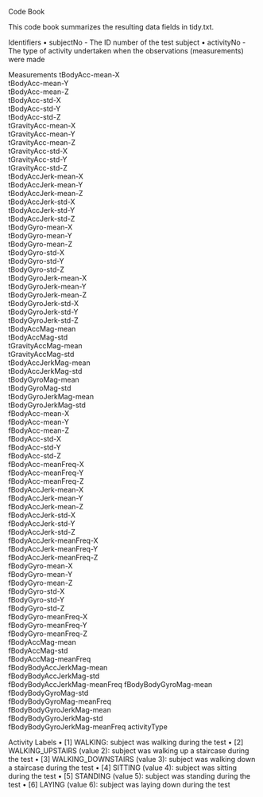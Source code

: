 
Code Book

This code book summarizes the resulting data fields in tidy.txt.

Identifiers
•	subjectNo - The ID number of the test subject
•	activityNo - The type of activity undertaken when the observations (measurements) were made

Measurements
tBodyAcc-mean-X              
tBodyAcc-mean-Y              
tBodyAcc-mean-Z              
tBodyAcc-std-X               
tBodyAcc-std-Y               
tBodyAcc-std-Z               
tGravityAcc-mean-X           
tGravityAcc-mean-Y           
tGravityAcc-mean-Z           
tGravityAcc-std-X            
tGravityAcc-std-Y            
tGravityAcc-std-Z            
tBodyAccJerk-mean-X          
tBodyAccJerk-mean-Y          
tBodyAccJerk-mean-Z          
tBodyAccJerk-std-X           
tBodyAccJerk-std-Y           
tBodyAccJerk-std-Z           
tBodyGyro-mean-X             
tBodyGyro-mean-Y             
tBodyGyro-mean-Z             
tBodyGyro-std-X              
tBodyGyro-std-Y              
tBodyGyro-std-Z              
tBodyGyroJerk-mean-X         
tBodyGyroJerk-mean-Y         
tBodyGyroJerk-mean-Z         
tBodyGyroJerk-std-X          
tBodyGyroJerk-std-Y          
tBodyGyroJerk-std-Z          
tBodyAccMag-mean             
tBodyAccMag-std              
tGravityAccMag-mean          
tGravityAccMag-std           
tBodyAccJerkMag-mean         
tBodyAccJerkMag-std          
tBodyGyroMag-mean            
tBodyGyroMag-std             
tBodyGyroJerkMag-mean        
tBodyGyroJerkMag-std         
fBodyAcc-mean-X              
fBodyAcc-mean-Y              
fBodyAcc-mean-Z              
fBodyAcc-std-X               
fBodyAcc-std-Y               
fBodyAcc-std-Z               
fBodyAcc-meanFreq-X          
fBodyAcc-meanFreq-Y          
fBodyAcc-meanFreq-Z          
fBodyAccJerk-mean-X          
fBodyAccJerk-mean-Y          
fBodyAccJerk-mean-Z          
fBodyAccJerk-std-X           
fBodyAccJerk-std-Y           
fBodyAccJerk-std-Z           
fBodyAccJerk-meanFreq-X      
fBodyAccJerk-meanFreq-Y      
fBodyAccJerk-meanFreq-Z      
fBodyGyro-mean-X             
fBodyGyro-mean-Y             
fBodyGyro-mean-Z             
fBodyGyro-std-X              
fBodyGyro-std-Y              
fBodyGyro-std-Z              
fBodyGyro-meanFreq-X         
fBodyGyro-meanFreq-Y         
fBodyGyro-meanFreq-Z         
fBodyAccMag-mean             
fBodyAccMag-std              
fBodyAccMag-meanFreq         
fBodyBodyAccJerkMag-mean     
fBodyBodyAccJerkMag-std      
fBodyBodyAccJerkMag-meanFreq 
fBodyBodyGyroMag-mean        
fBodyBodyGyroMag-std         
fBodyBodyGyroMag-meanFreq    
fBodyBodyGyroJerkMag-mean    
fBodyBodyGyroJerkMag-std     
fBodyBodyGyroJerkMag-meanFreq
activityType

Activity Labels
•	[1] WALKING: subject was walking during the test
•	[2] WALKING_UPSTAIRS (value 2): subject was walking up a staircase during the test
•	[3] WALKING_DOWNSTAIRS (value 3): subject was walking down a staircase during the test
•	[4] SITTING (value 4): subject was sitting during the test
•	[5] STANDING (value 5): subject was standing during the test
•	[6] LAYING (value 6): subject was laying down during the test

